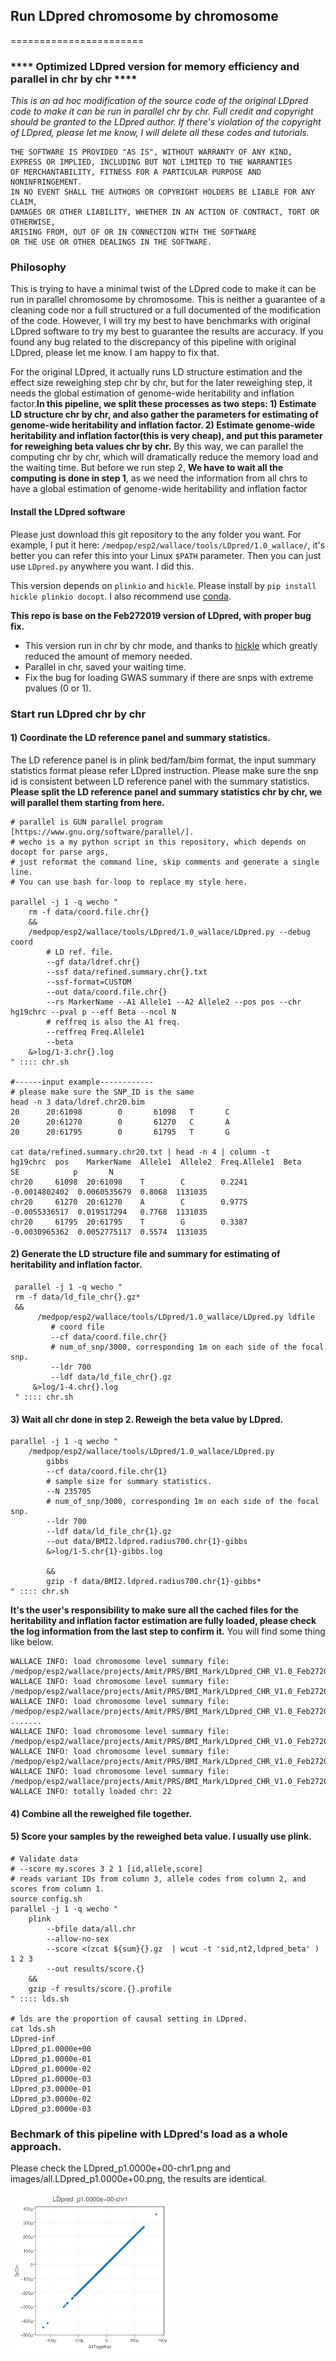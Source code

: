 ## Run LDpred chromosome by chromosome

=======================

### **** Optimized LDpred version for memory efficiency and parallel in chr by chr ****


*This is an ad hoc modification of the source code of the original LDpred code to make it can be run in parallel chr by chr. Full credit and copyright should be granted to the LDpred author. If there's violation of the copyright of LDpred, please let me know, I will delete all these codes and tutorials.*

```
THE SOFTWARE IS PROVIDED "AS IS", WITHOUT WARRANTY OF ANY KIND,
EXPRESS OR IMPLIED, INCLUDING BUT NOT LIMITED TO THE WARRANTIES
OF MERCHANTABILITY, FITNESS FOR A PARTICULAR PURPOSE AND NONINFRINGEMENT.
IN NO EVENT SHALL THE AUTHORS OR COPYRIGHT HOLDERS BE LIABLE FOR ANY CLAIM,
DAMAGES OR OTHER LIABILITY, WHETHER IN AN ACTION OF CONTRACT, TORT OR OTHERWISE,
ARISING FROM, OUT OF OR IN CONNECTION WITH THE SOFTWARE
OR THE USE OR OTHER DEALINGS IN THE SOFTWARE.
```

### Philosophy
This is trying to have a minimal twist of the LDpred code to make it can be run in parallel chromosome by chromosome. This is neither a guarantee of a cleaning code nor a full structured or a full documented of the modification of the code. However, I will try my best to have benchmarks with original LDpred software to try my best to guarantee the results are accuracy. If you found any bug related to the discrepancy of this pipeline with original LDpred, please let me know. I am happy to fix that.

For the original LDpred, it actually runs LD structure estimation and the effect size reweighing step chr by chr, but for the later reweighing step, it needs the global estimation of genome-wide heritability and inflation factor.__In this pipeline, we split these processes as two steps: 1) Estimate LD structure chr by chr, and also gather the parameters for estimating of genome-wide heritability and inflation factor. 2) Estimate genome-wide heritability and inflation factor(this is very cheap), and put this parameter for reweighing beta values chr by chr.__ By this way, we can parallel the computing chr by chr, which will dramatically reduce the memory load and the waiting time. But before we run step 2, __We have to wait all the computing is done in step 1__, as we need the information from all chrs to have a global estimation of genome-wide heritability and inflation factor

#### Install the LDpred software
Please just download this git repository to the any folder you want. For example, I put it here: ```/medpop/esp2/wallace/tools/LDpred/1.0_wallace/```, it's better you can refer this into your Linux ```$PATH``` parameter. Then you can just use ```LDpred.py``` anywhere you want. I did this.

This version depends on ```plinkio``` and ```hickle```. Please install by ```pip install hickle plinkio docopt```. I also recommend use [conda](https://conda.io/en/latest/).

__This repo is base on the Feb272019 version of LDpred, with proper bug fix.__

- This version run in chr by chr mode, and thanks to [hickle](https://github.com/telegraphic/hickle) which greatly reduced the amount of memory needed.
- Parallel in chr, saved your waiting time.
- Fix the bug for loading GWAS summary if there are snps with extreme pvalues (0 or 1).


### Start run LDpred chr by chr
#### 1) Coordinate the LD reference panel and summary statistics.
The LD reference panel is in plink bed/fam/bim format, the input summary statistics format please refer LDpred instruction. Please make sure the snp id is consistent between LD reference panel with the summary statistics. __Please split the LD reference panel and summary statistics chr by chr, we will parallel them starting from here.__

```
# parallel is GUN parallel program [https://www.gnu.org/software/parallel/].
# wecho is a my python script in this repository, which depends on docopt for parse args,
# just reformat the command line, skip comments and generate a single line.
# You can use bash for-loop to replace my style here.

parallel -j 1 -q wecho "
    rm -f data/coord.file.chr{}
    &&
    /medpop/esp2/wallace/tools/LDpred/1.0_wallace/LDpred.py --debug coord
        # LD ref. file.
        --gf data/ldref.chr{}
        --ssf data/refined.summary.chr{}.txt
        --ssf-format=CUSTOM
        --out data/coord.file.chr{}
        --rs MarkerName --A1 Allele1 --A2 Allele2 --pos pos --chr hg19chrc --pval p --eff Beta --ncol N
        # reffreq is also the A1 freq.
        --reffreq Freq.Allele1
        --beta
    &>log/1-3.chr{}.log
" :::: chr.sh

#------input example------------
# please make sure the SNP_ID is the same
head -n 3 data/ldref.chr20.bim
20      20:61098        0       61098   T       C
20      20:61270        0       61270   C       A
20      20:61795        0       61795   T       G

cat data/refined.summary.chr20.txt | head -n 4 | column -t
hg19chrc  pos    MarkerName  Allele1  Allele2  Freq.Allele1  Beta           SE            p       N
chr20     61098  20:61098    T        C        0.2241        -0.0014802402  0.0060535679  0.8068  1131035
chr20     61270  20:61270    A        C        0.9775        -0.0055336517  0.019517294   0.7768  1131035
chr20     61795  20:61795    T        G        0.3387        -0.0030965362  0.0052775117  0.5574  1131035
```

#### 2) Generate the LD structure file and summary for estimating of heritability and inflation factor.
```
 parallel -j 1 -q wecho "
 rm -f data/ld_file_chr{}.gz*
 &&
      /medpop/esp2/wallace/tools/LDpred/1.0_wallace/LDpred.py ldfile
         # coord file
         --cf data/coord.file.chr{}
         # num_of_snp/3000, corresponding 1m on each side of the focal snp.
         --ldr 700
         --ldf data/ld_file_chr{}.gz
     &>log/1-4.chr{}.log
 " :::: chr.sh
```

#### 3) Wait all chr done in step 2. Reweigh the beta value by LDpred.

```
parallel -j 1 -q wecho "
    /medpop/esp2/wallace/tools/LDpred/1.0_wallace/LDpred.py
        gibbs
        --cf data/coord.file.chr{1}
        # sample size for summary statistics.
        --N 235705
        # num_of_snp/3000, corresponding 1m on each side of the focal snp.
        --ldr 700
        --ldf data/ld_file_chr{1}.gz
        --out data/BMI2.ldpred.radius700.chr{1}-gibbs
        &>log/1-5.chr{1}-gibbs.log

        &&
        gzip -f data/BMI2.ldpred.radius700.chr{1}-gibbs*
" :::: chr.sh
```
__It's the user's responsibility to make sure all the cached files for the heritability and inflation factor estimation are fully loaded, please check the log information from the last step to confirm it.__ You will find some thing like below.
```
WALLACE INFO: load chromosome level summary file: /medpop/esp2/wallace/projects/Amit/PRS/BMI_Mark/LDpred_CHR_V1.0_Feb272019_HKL/data/ld_file_chr1.gz_ldradius700.pickled.gz_byFileCache.txt
WALLACE INFO: load chromosome level summary file: /medpop/esp2/wallace/projects/Amit/PRS/BMI_Mark/LDpred_CHR_V1.0_Feb272019_HKL/data/ld_file_chr2.gz_ldradius700.pickled.gz_byFileCache.txt
WALLACE INFO: load chromosome level summary file: /medpop/esp2/wallace/projects/Amit/PRS/BMI_Mark/LDpred_CHR_V1.0_Feb272019_HKL/data/ld_file_chr3.gz_ldradius700.pickled.gz_byFileCache.txt
.......
WALLACE INFO: load chromosome level summary file: /medpop/esp2/wallace/projects/Amit/PRS/BMI_Mark/LDpred_CHR_V1.0_Feb272019_HKL/data/ld_file_chr20.gz_ldradius700.pickled.gz_byFileCache.txt
WALLACE INFO: load chromosome level summary file: /medpop/esp2/wallace/projects/Amit/PRS/BMI_Mark/LDpred_CHR_V1.0_Feb272019_HKL/data/ld_file_chr21.gz_ldradius700.pickled.gz_byFileCache.txt
WALLACE INFO: load chromosome level summary file: /medpop/esp2/wallace/projects/Amit/PRS/BMI_Mark/LDpred_CHR_V1.0_Feb272019_HKL/data/ld_file_chr22.gz_ldradius700.pickled.gz_byFileCache.txt
WALLACE INFO: totally loaded chr: 22
```

#### 4) Combine all the reweighed file together.
#### 5) Score your samples by the reweighed beta value. I usually use plink.
```
# Validate data
# --score my.scores 3 2 1 [id,allele,score]
# reads variant IDs from column 3, allele codes from column 2, and scores from column 1.
source config.sh
parallel -j 1 -q wecho "
    plink
        --bfile data/all.chr
        --allow-no-sex
        --score <(zcat ${sum}{}.gz  | wcut -t 'sid,nt2,ldpred_beta' ) 1 2 3
        --out results/score.{}
    &&
    gzip -f results/score.{}.profile
" :::: lds.sh

# lds are the proportion of causal setting in LDpred.
cat lds.sh
LDpred-inf
LDpred_p1.0000e+00
LDpred_p1.0000e-01
LDpred_p1.0000e-02
LDpred_p1.0000e-03
LDpred_p3.0000e-01
LDpred_p3.0000e-02
LDpred_p3.0000e-03
```

### Bechmark of this pipeline with LDpred's load as a whole approach.
Please check the LDpred_p1.0000e+00-chr1.png and images/all.LDpred_p1.0000e+00.png, the results are identical.

<img src="./images/LDpred_p1.0000e+00-chr1.png
" width="256" height="256" title="">
